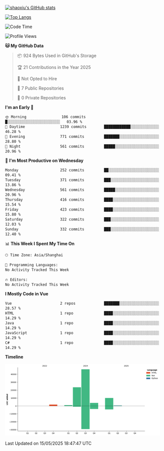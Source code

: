 [![shaoxiu's GitHub stats](https://github-readme-stats.vercel.app/api?username=shaoxiu&count_private=true&show_icons=true)](https://github.com/anuraghazra/github-readme-stats)

[![Top Langs](https://github-readme-stats.vercel.app/api/top-langs/?username=shaoxiu&layout=compact)](https://github.com/anuraghazra/github-readme-stats)


<!--START_SECTION:waka-->
![Code Time](http://img.shields.io/badge/Code%20Time-182%20hrs%204%20mins-blue)

![Profile Views](http://img.shields.io/badge/Profile%20Views-0-blue)

**🐱 My GitHub Data** 

> 📦 924 Bytes Used in GitHub's Storage 
 > 
> 🏆 21 Contributions in the Year 2025
 > 
> 🚫 Not Opted to Hire
 > 
> 📜 7 Public Repositories 
 > 
> 🔑 0 Private Repositories 
 > 
**I'm an Early 🐤** 

```text
🌞 Morning                106 commits         █░░░░░░░░░░░░░░░░░░░░░░░░   03.96 % 
🌆 Daytime                1239 commits        ████████████░░░░░░░░░░░░░   46.28 % 
🌃 Evening                771 commits         ███████░░░░░░░░░░░░░░░░░░   28.80 % 
🌙 Night                  561 commits         █████░░░░░░░░░░░░░░░░░░░░   20.96 % 
```
📅 **I'm Most Productive on Wednesday** 

```text
Monday                   252 commits         ██░░░░░░░░░░░░░░░░░░░░░░░   09.41 % 
Tuesday                  371 commits         ███░░░░░░░░░░░░░░░░░░░░░░   13.86 % 
Wednesday                561 commits         █████░░░░░░░░░░░░░░░░░░░░   20.96 % 
Thursday                 416 commits         ████░░░░░░░░░░░░░░░░░░░░░   15.54 % 
Friday                   423 commits         ████░░░░░░░░░░░░░░░░░░░░░   15.80 % 
Saturday                 322 commits         ███░░░░░░░░░░░░░░░░░░░░░░   12.03 % 
Sunday                   332 commits         ███░░░░░░░░░░░░░░░░░░░░░░   12.40 % 
```


📊 **This Week I Spent My Time On** 

```text
🕑︎ Time Zone: Asia/Shanghai

💬 Programming Languages: 
No Activity Tracked This Week

🔥 Editors: 
No Activity Tracked This Week
```

**I Mostly Code in Vue** 

```text
Vue                      2 repos             ███████░░░░░░░░░░░░░░░░░░   28.57 % 
HTML                     1 repo              ████░░░░░░░░░░░░░░░░░░░░░   14.29 % 
Java                     1 repo              ████░░░░░░░░░░░░░░░░░░░░░   14.29 % 
JavaScript               1 repo              ████░░░░░░░░░░░░░░░░░░░░░   14.29 % 
C#                       1 repo              ████░░░░░░░░░░░░░░░░░░░░░   14.29 % 
```



**Timeline**

![Lines of Code chart](https://raw.githubusercontent.com/shaoxiu/shaoxiu/main/assets/bar_graph.png)


 Last Updated on 15/05/2025 18:47:47 UTC
<!--END_SECTION:waka-->
